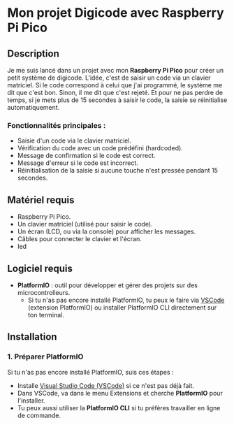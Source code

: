 # Mon projet Digicode avec Raspberry Pi Pico

## Description

Je me suis lancé dans un projet avec mon **Raspberry Pi Pico** pour créer un petit système de digicode. L'idée, c'est de saisir un code via un clavier matriciel. Si le code correspond à celui que j'ai programmé, le système me dit que c'est bon. Sinon, il me dit que c'est rejeté. Et pour ne pas perdre de temps, si je mets plus de 15 secondes à saisir le code, la saisie se réinitialise automatiquement.

### Fonctionnalités principales :
- Saisie d'un code via le clavier matriciel.
- Vérification du code avec un code prédéfini (hardcoded).
- Message de confirmation si le code est correct.
- Message d'erreur si le code est incorrect.
- Réinitialisation de la saisie si aucune touche n'est pressée pendant 15 secondes.

## Matériel requis

- Raspberry Pi Pico.
- Un clavier matriciel (utilisé pour saisir le code).
- Un écran (LCD, ou via la console) pour afficher les messages.
- Câbles pour connecter le clavier et l'écran.
- led 

## Logiciel requis

- **PlatformIO** : outil pour développer et gérer des projets sur des microcontrolleurs.
  - Si tu n'as pas encore installé PlatformIO, tu peux le faire via [VSCode](https://code.visualstudio.com/) (extension PlatformIO) ou installer PlatformIO CLI directement sur ton terminal.

## Installation

### 1. Préparer PlatformIO

Si tu n'as pas encore installé PlatformIO, suis ces étapes :

- Installe [Visual Studio Code (VSCode)](https://code.visualstudio.com/) si ce n'est pas déjà fait.
- Dans VSCode, va dans le menu Extensions et cherche **PlatformIO** pour l'installer.
- Tu peux aussi utiliser la **PlatformIO CLI** si tu préfères travailler en ligne de commande.


